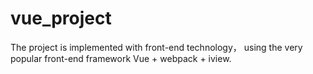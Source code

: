 # vue_project
The project is implemented with front-end technology， using the very popular front-end framework Vue + webpack + iview.
